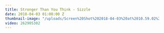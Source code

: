 ```yaml
---
title: Stronger Than You Think - Sizzle
date: 2018-04-03 01:08:00 Z
thumbnail-image: "/uploads/Screen%20Shot%202018-04-03%20at%2010.59.02%20am.png"
video: 262905302
---
```


